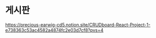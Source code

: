 # 게시판

https://precious-earwig-cd5.notion.site/CRUDboard-React-Project-1-e738363c53ac4582a4874fc2e03d7cf8?pvs=4

